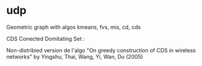 # udp
Geometric graph with algos kmeans, fvs, mis, cd, cds

CDS Conected Domitating Set :

Non-distribied version de l'algo "On greedy construction of CDS in wireless networks" by Yingshu, Thai, Wang, Yi, Wan, Du (2005)
 

